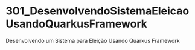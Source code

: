 # 301_DesenvolvendoSistemaEleicaoUsandoQuarkusFramework
 Desenvolvendo um Sistema para Eleição Usando Quarkus Framework
